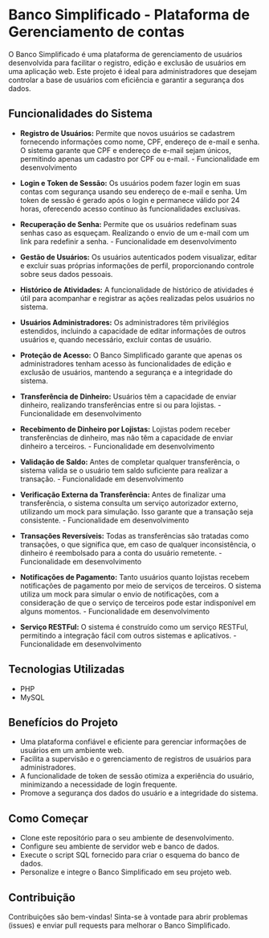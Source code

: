 # Banco Simplificado - Plataforma de Gerenciamento de contas

O Banco Simplificado é uma plataforma de gerenciamento de usuários desenvolvida para facilitar o registro, edição e exclusão de usuários em uma aplicação web. Este projeto é ideal para administradores que desejam controlar a base de usuários com eficiência e garantir a segurança dos dados.

## Funcionalidades do Sistema

- **Registro de Usuários:** Permite que novos usuários se cadastrem fornecendo informações como nome, CPF, endereço de e-mail e senha. O sistema garante que CPF e endereço de e-mail sejam únicos, permitindo apenas um cadastro por CPF ou e-mail. - Funcionalidade em desenvolvimento

- **Login e Token de Sessão:** Os usuários podem fazer login em suas contas com segurança usando seu endereço de e-mail e senha. Um token de sessão é gerado após o login e permanece válido por 24 horas, oferecendo acesso contínuo às funcionalidades exclusivas.

- **Recuperação de Senha:** Permite que os usuários redefinam suas senhas caso as esqueçam. Realizando o envio de um e-mail com um link para redefinir a senha. - Funcionalidade em desenvolvimento

- **Gestão de Usuários:** Os usuários autenticados podem visualizar, editar e excluir suas próprias informações de perfil, proporcionando controle sobre seus dados pessoais.

- **Histórico de Atividades:** A funcionalidade de histórico de atividades é útil para acompanhar e registrar as ações realizadas pelos usuários no sistema.

- **Usuários Administradores:** Os administradores têm privilégios estendidos, incluindo a capacidade de editar informações de outros usuários e, quando necessário, excluir contas de usuário.

- **Proteção de Acesso:** O Banco Simplificado garante que apenas os administradores tenham acesso às funcionalidades de edição e exclusão de usuários, mantendo a segurança e a integridade do sistema.

- **Transferência de Dinheiro:** Usuários têm a capacidade de enviar dinheiro, realizando transferências entre si ou para lojistas. - Funcionalidade em desenvolvimento

- **Recebimento de Dinheiro por Lojistas:** Lojistas podem receber transferências de dinheiro, mas não têm a capacidade de enviar dinheiro a terceiros. - Funcionalidade em desenvolvimento

- **Validação de Saldo:** Antes de completar qualquer transferência, o sistema valida se o usuário tem saldo suficiente para realizar a transação. - Funcionalidade em desenvolvimento

- **Verificação Externa da Transferência:** Antes de finalizar uma transferência, o sistema consulta um serviço autorizador externo, utilizando um mock para simulação. Isso garante que a transação seja consistente. - Funcionalidade em desenvolvimento

- **Transações Reversíveis:** Todas as transferências são tratadas como transações, o que significa que, em caso de qualquer inconsistência, o dinheiro é reembolsado para a conta do usuário remetente. - Funcionalidade em desenvolvimento

- **Notificações de Pagamento:** Tanto usuários quanto lojistas recebem notificações de pagamento por meio de serviços de terceiros. O sistema utiliza um mock para simular o envio de notificações, com a consideração de que o serviço de terceiros pode estar indisponível em alguns momentos. - Funcionalidade em desenvolvimento

- **Serviço RESTFul:** O sistema é construído como um serviço RESTFul, permitindo a integração fácil com outros sistemas e aplicativos. - Funcionalidade em desenvolvimento 

## Tecnologias Utilizadas

- PHP
- MySQL

## Benefícios do Projeto

- Uma plataforma confiável e eficiente para gerenciar informações de usuários em um ambiente web.
- Facilita a supervisão e o gerenciamento de registros de usuários para administradores.
- A funcionalidade de token de sessão otimiza a experiência do usuário, minimizando a necessidade de login frequente.
- Promove a segurança dos dados do usuário e a integridade do sistema.

## Como Começar

- Clone este repositório para o seu ambiente de desenvolvimento.
- Configure seu ambiente de servidor web e banco de dados.
- Execute o script SQL fornecido para criar o esquema do banco de dados.
- Personalize e integre o Banco Simplificado em seu projeto web.

## Contribuição

Contribuições são bem-vindas! Sinta-se à vontade para abrir problemas (issues) e enviar pull requests para melhorar o Banco Simplificado.
